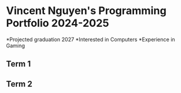 # Vincent Nguyen's Programming Portfolio 2024-2025

*Projected graduation 2027
*Interested in Computers
*Experience in Gaming

## Term 1

## Term 2
